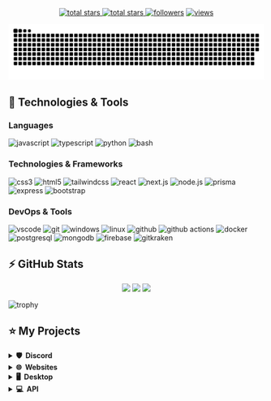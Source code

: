 <p align="center">
  <a href="https://github.com/Bit-Barron?tab=repositories&sort=stargazers">
    <img alt="total stars" title="Total stars on GitHub" src="https://custom-icon-badges.herokuapp.com/badge/dynamic/json?logo=star&host=formatted-dynamic-badges.herokuapp.com&formatter=metric&style=for-the-badge&color=55960c&labelColor=488207&label=stars&query=$.stars&url=https://api.github-star-counter.workers.dev/user/Bit-Barron"/>
  </a>
  <a href="https://github.com/Bit-Barron?tab=repositories&sort=stargazers">
    <img alt="total stars" title="Total forks on GitHub" src="https://custom-icon-badges.herokuapp.com/badge/dynamic/json?logo=fork&host=formatted-dynamic-badges.herokuapp.com&formatter=metric&style=for-the-badge&color=ff0013&labelColor=ae1206&label=forks&query=$.forks&url=https://api.github-star-counter.workers.dev/user/Bit-Barron"/>
  </a>
  <a href="https://github.com/Bit-Barron?tab=followers">
    <img alt="followers" title="Follow me on Github" src="https://custom-icon-badges.herokuapp.com/github/followers/Bit-Barron?color=236ad3&labelColor=1155ba&style=for-the-badge&logo=person-add&label=Follow&logoColor=white"/></a>
  <a href="https://github.com/Bit-Barron/Simple-View-Counter">
    <img alt="views" title="GitHub profile views" src="https://komarev.com/ghpvc/?username=Bit-Barron&style=for-the-badge&color=lightgrey"/>
  </a>
</p>

![Bit-Barron gif](https://github.com/Bit-Barron/Bit-Barron/blob/output/github-contribution-grid-snake.svg)



## 🚀 Technologies & Tools

### Languages

![javascript](https://img.shields.io/badge/javascript-black?style=flat-square&logo=javascript)
![typescript](https://img.shields.io/badge/typescript-black?style=flat-square&logo=typescript)
![python](https://img.shields.io/badge/python-black?style=flat-square&logo=python)
![bash](https://img.shields.io/badge/bash-black?style=flat-square&logo=gnu-bash)

### Technologies & Frameworks

![css3](https://img.shields.io/badge/css3-black?style=flat-square&logo=css3&logoColor=1572B6)
![html5](https://img.shields.io/badge/html5-black?style=flat-square&logo=html5)
![tailwindcss](https://img.shields.io/badge/tailwindcss-black?style=flat-square&logo=tailwindcss)
![react](https://img.shields.io/badge/react-black?style=flat-square&logo=react)
![next.js](https://img.shields.io/badge/next.js-black?style=flat-square&logo=next.js)
![node.js](https://img.shields.io/badge/node.js-black?style=flat-square&logo=node.js)
![prisma](https://img.shields.io/badge/prisma-black?style=flat-square&logo=prisma&logoColor=2D3748)
![express](https://img.shields.io/badge/express-black?style=flat-square&logo=express)
![bootstrap](https://img.shields.io/badge/bootstrap-black?style=flat-square&logo=bootstrap)

### DevOps & Tools

![vscode](https://img.shields.io/badge/vscode-black?style=flat-square&logo=visual-studio-code&logoColor=007ACC)
![git](https://img.shields.io/badge/git-black?style=flat-square&logo=git)
![windows](https://img.shields.io/badge/windows-black?style=flat-square&logo=windows&logoColor=0078D6)
![linux](https://img.shields.io/badge/linux-black?style=flat-square&logo=linux)
![github](https://img.shields.io/badge/github-black?style=flat-square&logo=github)
![github actions](https://img.shields.io/badge/github_actions-black?style=flat-square&logo=github-actions)
![docker](https://img.shields.io/badge/docker-black?style=flat-square&logo=docker)
![postgresql](https://img.shields.io/badge/postgresql-black?style=flat-square&logo=postgresql)
![mongodb](https://img.shields.io/badge/mongodb-black?style=flat-square&logo=mongodb)
![firebase](https://img.shields.io/badge/firebase-black?style=flat-square&logo=firebase)
![gitkraken](https://img.shields.io/badge/gitkraken-black?style=flat-square&logo=gitkraken)

## ⚡ GitHub Stats

<p align="center">
    <img height="120px" src="https://github-readme-streak-stats.herokuapp.com/?user=Bit-Barron&hide_border=true&theme=dark" />
    <img height="120px" src="https://github-readme-stats.vercel.app/api?username=Bit-Barron&hide_title=true&hide_border=true&show_icons=true&include_all_commits=true&count_private=true&line_height=21&hide_rank=true&icon_color=fa8b00&theme=dark" />
    <img height="120px" src="https://github-readme-stats.vercel.app/api/top-langs/?username=Bit-Barron&hide=html&hide_title=true&hide_border=true&layout=compact&langs_count=8&theme=dark" />
</p>

![trophy](https://github-profile-trophy.vercel.app/?username=Bit-Barron&theme=onedark&column=-1)

## ⭐ My Projects

<details>
  <summary><b>🛡️ &nbsp;Discord</b></summary>
  <br/>
  <p align="center">
    <a href="https://github.com/Don-Cryptus/coding.global-web">
      <img height="120px" src="https://github-readme-stats.vercel.app/api/pin/?username=Don-Cryptus&repo=coding.global-web&theme=react&bg_color=151515&title_color=fff&icon_color=fa8b00&hide_border=true&show_icons=false" />
    </a>
  
</p>
</details>

<details>
  <summary><b>🌐 &nbsp;Websites</b></summary>
  <br/>
  <p align="center">
    <a href="https://github.com/Bit-Barron/CryptoTrack">
      <img height="120px" src="https://github-readme-stats.vercel.app/api/pin/?username=Bit-Barron&repo=CryptoTrack&theme=react&bg_color=151515&title_color=fff&icon_color=fa8b00&hide_border=true&show_icons=false" />
    </a>
    <a href="https://github.com/Bit-Barron/DownConvert">
      <img height="120px" src="https://github-readme-stats.vercel.app/api/pin/?username=Bit-Barron&repo=DownConvert&theme=react&bg_color=151515&title_color=fff&icon_color=fa8b00&hide_border=true&show_icons=false" />
    </a>
     <a href="https://github.com/Bit-Barron/devConnector">
      <img height="120px" src="https://github-readme-stats.vercel.app/api/pin/?username=Bit-Barron&repo=devConnector&theme=react&bg_color=151515&title_color=fff&icon_color=fa8b00&hide_border=true&show_icons=false" />
    </a>
  </p>
  
</details>

<!-- <details>
  <summary><b>⚙️ &nbsp;DevOps</b></summary>
  <br/>
  <p align="center">
    <a href="https://github.com/Bit-Barron/traefik">
      <img height="120px" src="https://github-readme-stats.vercel.app/api/pin/?username=Bit-Barron&repo=traefik&theme=react&bg_color=151515&title_color=fff&icon_color=fa8b00&hide_border=true&show_icons=false" />
    </a>
    <a href="https://github.com/Bit-Barron/portainer">
      <img height="120px" src="https://github-readme-stats.vercel.app/api/pin/?username=Bit-Barron&repo=portainer&theme=react&bg_color=151515&title_color=fff&icon_color=fa8b00&hide_border=true&show_icons=false" />
    </a>
  </p>
  <p align="center">
    <a href="https://github.com/Bit-Barron/self-hosted-runner">
      <img height="120px" src="https://github-readme-stats.vercel.app/api/pin/?username=Bit-Barron&repo=self-hosted-runner&theme=react&bg_color=151515&title_color=fff&icon_color=fa8b00&hide_border=true&show_icons=false" />
    </a>
  </p>
</details>

<details>
  <summary><b>📱 &nbsp;Mobile</b></summary>
  <br/>
  <p align="center">
    <a href="https://github.com/Bit-Barron/world-of-gaming">
      <img height="120px" src="https://github-readme-stats.vercel.app/api/pin/?username=Bit-Barron&repo=world-of-gaming&theme=react&bg_color=151515&title_color=fff&icon_color=fa8b00&hide_border=true&show_icons=false" />
    </a>
    <a href="https://github.com/Bit-Barron/MealsToGo">
      <img height="120px" src="https://github-readme-stats.vercel.app/api/pin/?username=Bit-Barron&repo=MealsToGo&theme=react&bg_color=151515&title_color=fff&icon_color=fa8b00&hide_border=true&show_icons=false" />
    </a>
  </p>
</details>

<details>
  <summary><b>🖥️ &nbsp;Desktop</b></summary>
  <br/>
  <p align="center">
    <a href="https://github.com/Bit-Barron/clippy">
      <img height="120px" src="https://github-readme-stats.vercel.app/api/pin/?username=Bit-Barron&repo=clippy&theme=react&bg_color=151515&title_color=fff&icon_color=fa8b00&hide_border=true&show_icons=false" />
    </a>
    <a href="https://github.com/Bit-Barron/ColorDetector">
      <img height="120px" src="https://github-readme-stats.vercel.app/api/pin/?username=Bit-Barron&repo=ColorDetector&theme=react&bg_color=151515&title_color=fff&icon_color=fa8b00&hide_border=true&show_icons=false" />
    </a>
  </p>
</details>

<details>
  <summary><b>💻 &nbsp;API</b></summary>
  <br/>
  <p align="center">
    <a href="https://github.com/Bit-Barron/igdb-graphql">
      <img height="120px" src="https://github-readme-stats.vercel.app/api/pin/?username=Bit-Barron&repo=igdb-graphql&theme=react&bg_color=151515&title_color=fff&icon_color=fa8b00&hide_border=true&show_icons=false" />
    </a>
  </p>
  <details>
  <summary><b>🖥️ &nbsp;Desktop</b></summary>
  <br/>
  <p align="center">
    <a href="https://github.com/Don-Cryptus/clippy">
      <img height="120px" src="https://github-readme-stats.vercel.app/api/pin/?username=don-cryptus&repo=clippy&theme=react&bg_color=151515&title_color=fff&icon_color=fa8b00&hide_border=true&show_icons=false" />
    </a>
    <a href="https://github.com/Don-Cryptus/ColorDetector">
      <img height="120px" src="https://github-readme-stats.vercel.app/api/pin/?username=don-cryptus&repo=ColorDetector&theme=react&bg_color=151515&title_color=fff&icon_color=fa8b00&hide_border=true&show_icons=false" />
    </a>
  </p>
</details>
</details> -->
<details>
  <summary><b>🖥️ &nbsp;Desktop</b></summary>
  <br/>
  <p align="center">
    <a href="https://github.com/Don-Cryptus/tasky ">
      <img height="120px" src="https://github-readme-stats.vercel.app/api/pin/?username=Bit-Barron&repo=tasky&theme=react&bg_color=151515&title_color=fff&icon_color=fa8b00&hide_border=true&show_icons=false" />
    </a>
   
  </p>
</details>

<details>
  <summary><b>💻 &nbsp;API</b></summary>
  <br/>
  <p align="center">
    <a href="https://github.com/Bit-Barron/simplicity-api">
      <img height="120px" src="https://github-readme-stats.vercel.app/api/pin/?username=Bit-Barron&repo=simplicity-api&theme=react&bg_color=151515&title_color=fff&icon_color=fa8b00&hide_border=true&show_icons=false" />
    </a>
    </p>
</details>

